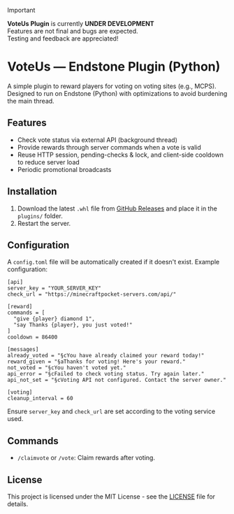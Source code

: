 > [!IMPORTANT]
> **VoteUs Plugin** is currently **UNDER DEVELOPMENT**  
> Features are not final and bugs are expected.  
> Testing and feedback are appreciated!


# VoteUs — Endstone Plugin (Python)

A simple plugin to reward players for voting on voting sites (e.g., MCPS). Designed to run on Endstone (Python) with optimizations to avoid burdening the main thread.

## Features
- Check vote status via external API (background thread)
- Provide rewards through server commands when a vote is valid
- Reuse HTTP session, pending-checks & lock, and client-side cooldown to reduce server load
- Periodic promotional broadcasts

## Installation
1. Download the latest `.whl` file from [GitHub Releases](https://github.com/flxzor/VoteUs/releases) and place it in the `plugins/` folder.
2. Restart the server.

## Configuration
A `config.toml` file will be automatically created if it doesn't exist. Example configuration:

```
[api]
server_key = "YOUR_SERVER_KEY"
check_url = "https://minecraftpocket-servers.com/api/"

[reward]
commands = [
  "give {player} diamond 1",
  "say Thanks {player}, you just voted!"
]
cooldown = 86400

[messages]
already_voted = "§cYou have already claimed your reward today!"
reward_given = "§aThanks for voting! Here's your reward."
not_voted = "§cYou haven't voted yet."
api_error = "§cFailed to check voting status. Try again later."
api_not_set = "§cVoting API not configured. Contact the server owner."

[voting]
cleanup_interval = 60
```

Ensure `server_key` and `check_url` are set according to the voting service used.

## Commands
- `/claimvote` or `/vote`: Claim rewards after voting.

## License
This project is licensed under the MIT License - see the [LICENSE](LICENSE) file for details.
